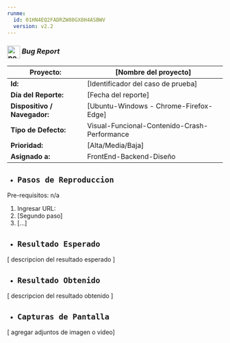 ```yaml
---
runme:
  id: 01HN4EQ2FADRZW80GX8H4ASBWV
  version: v2.2
---
```


### <img align="center" width="30" alt="no-country" src="https://encrypted-tbn0.gstatic.com/images?q=tbn:ANd9GcTLXeGR2RyhCZtjyQ0AnrgaHH-QRE2rnfiJOw&usqp=CAU"/> **_Bug Report_**

| **Proyecto:**                | [Nombre del proyecto] |
|------------------------------|----------------------------------------------|
| **Id:**                      | [Identificador del caso de prueba]           |
| **Día del Reporte:**         | [Fecha del reporte]                          |
| **Dispositivo / Navegador:** | [Ubuntu-Windows - Chrome-Firefox-Edge]       |
| **Tipo de Defecto:**         | Visual-Funcional-Contenido-Crash-Performance |
| **Prioridad:**               | [Alta/Media/Baja]                            |
| **Asignado a:**              | FrontEnd-Backend-Diseño                      |

- ## `Pasos de Reproduccion`

Pre-requisitos: n/a

1. Ingresar URL:
2. [Segundo paso]
3. [...]

- ## `Resultado Esperado`

[ descripcion del resultado esperado ]

- ## `Resultado Obtenido`

[ descripcion del resultado obtenido ]

- ## `Capturas de Pantalla`

[ agregar adjuntos de imagen o video]

